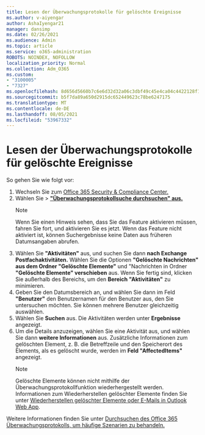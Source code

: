 ```yaml
---
title: Lesen der Überwachungsprotokolle für gelöschte Ereignisse
ms.author: v-aiyengar
author: AshaIyengar21
manager: dansimp
ms.date: 02/26/2021
ms.audience: Admin
ms.topic: article
ms.service: o365-administration
ROBOTS: NOINDEX, NOFOLLOW
localization_priority: Normal
ms.collection: Adm_O365
ms.custom:
- "3100005"
- "7327"
ms.openlocfilehash: 8d656d5660b7c6e6d32d32a06c3dbf49c45e4ca04c4422128f1c4ea62413afa1
ms.sourcegitcommit: b5f7da89a650d2915dc652449623c78be6247175
ms.translationtype: MT
ms.contentlocale: de-DE
ms.lasthandoff: 08/05/2021
ms.locfileid: "53967332"
---
```

# <a name="read-the-audit-logs-for-deleted-events"></a>Lesen der Überwachungsprotokolle für gelöschte Ereignisse

So gehen Sie wie folgt vor:

1. Wechseln Sie zum [Office 365 Security & Compliance Center.](https://go.microsoft.com/fwlink/p/?linkid=2077143)
1. Wählen Sie   >  [**"Überwachungsprotokollsuche durchsuchen" aus.**](https://go.microsoft.com/fwlink/?linkid=2103759)
    > [!NOTE]
    > Wenn Sie einen Hinweis sehen, dass Sie das Feature aktivieren müssen, fahren Sie fort, und aktivieren Sie es jetzt. Wenn das Feature nicht aktiviert ist, können Suchergebnisse keine Daten aus früheren Datumsangaben abrufen.
1. Wählen Sie **"Aktivitäten"** aus, und suchen Sie dann **nach Exchange Postfachaktivitäten.** Wählen Sie die Optionen **"Gelöschte Nachrichten" aus dem Ordner "Gelöschte Elemente"** und "Nachrichten in Ordner **"Gelöschte Elemente" verschieben** aus. Wenn Sie fertig sind, klicken Sie außerhalb des Bereichs, um den **Bereich "Aktivitäten"** zu minimieren.
1. Geben Sie den Datumsbereich an, und wählen Sie dann im Feld **"Benutzer"** den Benutzernamen für den Benutzer aus, den Sie untersuchen möchten. Sie können mehrere Benutzer gleichzeitig auswählen.
1. Wählen Sie **Suchen** aus. Die Aktivitäten werden unter **Ergebnisse** angezeigt.
1. Um die Details anzuzeigen, wählen Sie eine Aktivität aus, und wählen Sie dann **weitere Informationen** aus. Zusätzliche Informationen zum gelöschten Element, z. B. die Betreffzeile und den Speicherort des Elements, als es gelöscht wurde, werden im **Feld "AffectedItems"** angezeigt.
    > [!NOTE]
    > Gelöschte Elemente können nicht mithilfe der Überwachungsprotokollfunktion wiederhergestellt werden. Informationen zum Wiederherstellen gelöschter Elemente finden Sie unter [Wiederherstellen gelöschter Elemente oder E-Mails in Outlook Web App](https://go.microsoft.com/fwlink/?linkid=2103759).

Weitere Informationen finden Sie unter [Durchsuchen des Office 365 Überwachungsprotokolls, um häufige Szenarien zu behandeln.](https://go.microsoft.com/fwlink/?linkid=2103944)

